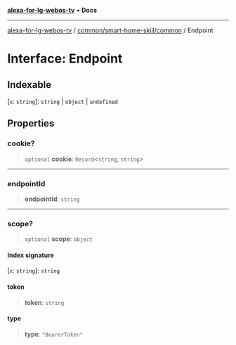 [**alexa-for-lg-webos-tv**](../../../../README.md) • **Docs**

***

[alexa-for-lg-webos-tv](../../../../modules.md) / [common/smart-home-skill/common](../README.md) / Endpoint

# Interface: Endpoint

## Indexable

 \[`x`: `string`\]: `string` \| `object` \| `undefined`

## Properties

### cookie?

> `optional` **cookie**: `Record`\<`string`, `string`\>

***

### endpointId

> **endpointId**: `string`

***

### scope?

> `optional` **scope**: `object`

#### Index signature

 \[`x`: `string`\]: `string`

#### token

> **token**: `string`

#### type

> **type**: `"BearerToken"`
